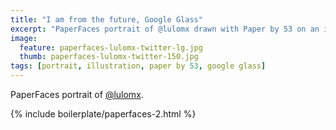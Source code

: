 ```yaml
---
title: "I am from the future, Google Glass"
excerpt: "PaperFaces portrait of @lulomx drawn with Paper by 53 on an iPad."
image: 
  feature: paperfaces-lulomx-twitter-lg.jpg
  thumb: paperfaces-lulomx-twitter-150.jpg
tags: [portrait, illustration, paper by 53, google glass]
---
```


PaperFaces portrait of [@lulomx](http://twitter.com/lulomx).

{% include boilerplate/paperfaces-2.html %}